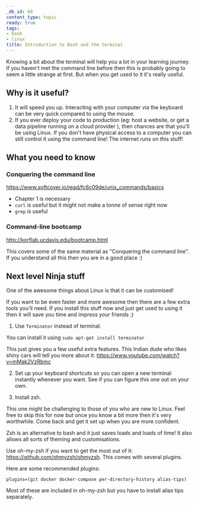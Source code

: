 ```yaml
---
_db_id: 60
content_type: topic
ready: true
tags:
- bash
- linux
title: Introduction to Bash and the terminal
---
```


Knowing a bit about the terminal will help you a lot in your learning journey. If you haven't met the command line before then this is probably going to seem a little strange at first. But when you get used to it it's really useful.

## Why is it useful?

1. It will speed you up. Interacting with your computer via the keyboard can be very quick compared to using the mouse.
2. If you ever deploy your code to production (eg: host a website, or get a data pipeline running on a cloud provider ), then chances are that you'll be using Linux. If you don't have physical access to a computer you can still control it using the command line! The internet runs on this stuff!

## What you need to know

### Conquering the command line

https://www.softcover.io/read/fc6c09de/unix_commands/basics

- Chapter 1 is necessary
- `curl` is useful but it might not make a tonne of sense right now
- `grep` is useful

### Command-line bootcamp

http://korflab.ucdavis.edu/bootcamp.html

This covers some of the same material as "Conquering the command line". If you understand all this then you are in a good place :)

## Next level Ninja stuff

One of the awesome things about Linux is that it can be customised!

If you want to be even faster and more awesome then there are a few extra tools you'll need. If you install this stuff now and just get used to using it then it will save you time and impress your friends ;)

1. Use `Terminator` instead of terminal.

You can install it using `sudo apt-get install terminator`

This just gives you a few useful extra features. This Indian dude who likes shiny cars will tell you more about it: https://www.youtube.com/watch?v=mMak2VzRbmc

2. Set up your keyboard shortcuts so you can open a new terminal instantly whenever you want. See if you can figure this one out on your own.

3. Install zsh.

This one might be challenging to those of you who are new to Linux. Feel free to skip this for now but once you know a bit more then it's very worthwhile. Come back and get it set up when you are more confident.

Zsh is an alternative to bash and it just saves loads and loads of time! It also allows all sorts of theming and customisations.

Use oh-my-zsh if you want to get the most out of it: https://github.com/ohmyzsh/ohmyzsh. This comes with several plugins.

Here are some recommended plugins:

```
plugins=(git docker docker-compose per-directory-history alias-tips)
```

Most of these are included in oh-my-zsh but you have to install alias tips separately.